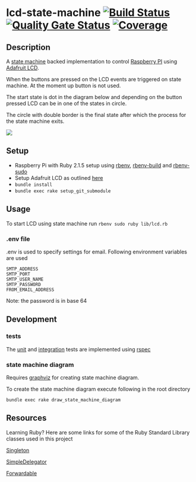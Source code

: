 lcd-state-machine [![Build Status](https://travis-ci.org/ahmedjaved/lcd-state-machine.svg?branch=master)](https://travis-ci.org/ahmedjaved/lcd-state-machine) [![Quality Gate Status](https://sonarcloud.io/api/project_badges/measure?project=lcd-state-machine&metric=alert_status)](https://sonarcloud.io/dashboard?id=lcd-state-machine) [![Coverage](https://sonarcloud.io/api/project_badges/measure?project=lcd-state-machine&metric=coverage)](https://sonarcloud.io/dashboard?id=lcd-state-machine)
==================

## Description
A [state machine](https://github.com/pluginaweek/state_machine) backed implementation to control [Raspberry PI](http://www.raspberrypi.org/) using [Adafruit LCD](http://www.adafruit.com/product/1110).

When the buttons are pressed on the LCD events are triggered on state machine. At the moment up button is not used.

The start state is dot in the diagram below and depending on the button pressed LCD can be in one of the states in circle.

The circle with double border is the final state after which the process for the state machine exits.

![](https://raw.githubusercontent.com/ahmedjaved/lcd-state-machine/master/state_machine_diagram.png)

## Setup
* Raspberry Pi with Ruby 2.1.5 setup using [rbenv](https://github.com/sstephenson/rbenv), [rbenv-build](https://github.com/sstephenson/ruby-build) and [rbenv-sudo](https://github.com/dcarley/rbenv-sudo)
* Setup Adafruit LCD as outlined [here](https://github.com/ahmedjaved/raspi-adafruit-ruby/tree/0a55879b47972efa3d2af5d208417659a441a62d)
* ```bundle install```
* ```bundle exec rake setup_git_submodule```

## Usage

To start LCD using state machine run
```rbenv sudo ruby lib/lcd.rb```

### .env file
.env is used to specify settings for email. Following environment variables are used

```
SMTP_ADDRESS
SMTP_PORT
SMTP_USER_NAME
SMTP_PASSWORD
FROM_EMAIL_ADDRESS
```

Note: the password is in base 64

## Development

### tests
The [unit](https://github.com/ahmedjaved/lcd-control-panel-statemachine/tree/master/spec/unit) and [integration](https://github.com/ahmedjaved/lcd-control-panel-statemachine/tree/master/spec/integration) tests are implemented using [rspec](http://rspec.info/)
### state machine diagram
Requires [graphviz](http://www.graphviz.org/) for creating state machine diagram.

To create the state machine diagram execute following in the root directory

```bundle exec rake draw_state_machine_diagram```

## Resources

Learning Ruby? Here are some links for some of the Ruby Standard Library
classes used in this project

[Singleton](https://dalibornasevic.com/posts/9-ruby-singleton-pattern)

[SimpleDelegator](https://hashrocket.com/blog/posts/using-simpledelegator-for-your-decorators)

[Forwardable](http://vaidehijoshi.github.io/blog/2015/03/31/delegating-all-of-the-things-with-ruby-forwardable/)
